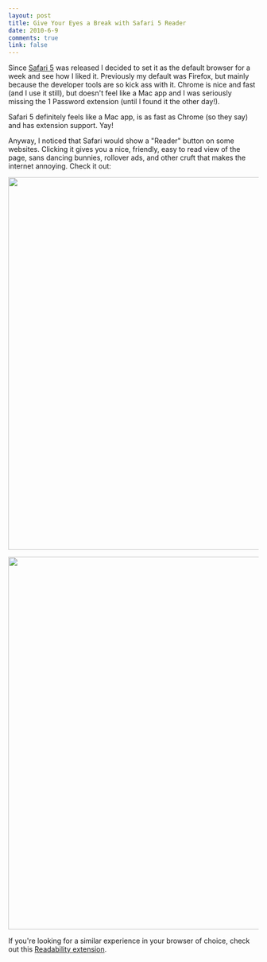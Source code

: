 ```yaml
--- 
layout: post
title: Give Your Eyes a Break with Safari 5 Reader
date: 2010-6-9
comments: true
link: false
---
```

<p>Since <a href="http://apple.com/safari">Safari 5</a> was released I decided to set it as the default browser for a week and see how I liked it.  Previously my default was Firefox, but mainly because the developer tools are so kick ass with it.  Chrome is nice and fast (and I use it still), but doesn't feel like a Mac app and I was seriously missing the 1 Password extension (until I found it the other day!).</p>
<p>Safari 5 definitely feels like a Mac app, is as fast as Chrome (so they say) and has extension support.  Yay!</p>
<p>Anyway, I noticed that Safari would show a "Reader" button on some websites.  Clicking it gives you a nice, friendly, easy to read view of the page, sans dancing bunnies, rollover ads, and other cruft that makes the internet annoying.  Check it out:</p>
<p><img src="/images/20100609-g7p1pabqf24eq3cceajqtk2wg6.jpg" width="750"   /></p>
<p><img src="/images/20100609-81bwaithwmmjq9dg21pj38pny4.jpg" width="750"   /></p>
<p>If you're looking for a similar experience in your browser of choice, check out this <a href="http://lab.arc90.com/experiments/readability/" target="_blank">Readability extension</a>.
